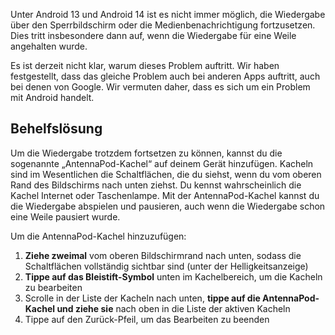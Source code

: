 Unter Android 13 und Android 14 ist es nicht immer möglich, die Wiedergabe über den Sperrbildschirm oder die Medienbenachrichtigung fortzusetzen. Dies tritt insbesondere dann auf, wenn die Wiedergabe für eine Weile angehalten wurde.

Es ist derzeit nicht klar, warum dieses Problem auftritt. Wir haben festgestellt, dass das gleiche Problem auch bei anderen Apps auftritt, auch bei denen von Google. Wir vermuten daher, dass es sich um ein Problem mit Android handelt.

## Behelfslösung

Um die Wiedergabe trotzdem fortsetzen zu können, kannst du die sogenannte „AntennaPod-Kachel“ auf deinem Gerät hinzufügen. Kacheln sind im Wesentlichen die Schaltflächen, die du siehst, wenn du vom oberen Rand des Bildschirms nach unten ziehst. Du kennst wahrscheinlich die Kachel Internet oder Taschenlampe. Mit der AntennaPod-Kachel kannst du die Wiedergabe abspielen und pausieren, auch wenn die Wiedergabe schon eine Weile pausiert wurde.

Um die AntennaPod-Kachel hinzuzufügen:

1. **Ziehe zweimal** vom oberen Bildschirmrand nach unten, sodass die Schaltflächen vollständig sichtbar sind (unter der Helligkeitsanzeige)
1. **Tippe auf das Bleistift-Symbol** unten im Kachelbereich, um die Kacheln zu bearbeiten
1. Scrolle in der Liste der Kacheln nach unten, **tippe auf die AntennaPod-Kachel und ziehe sie** nach oben in die Liste der aktiven Kacheln
1. Tippe auf den Zurück-Pfeil, um das Bearbeiten zu beenden
